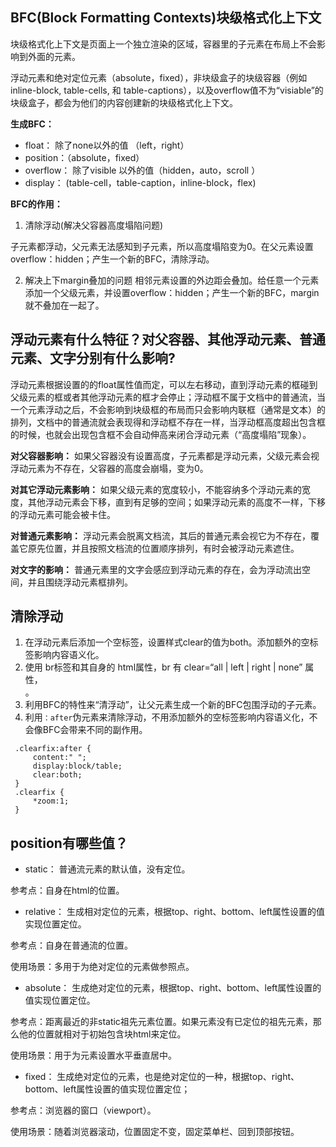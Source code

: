 ## BFC(Block Formatting Contexts)块级格式化上下文
块级格式化上下文是页面上一个独立渲染的区域，容器里的子元素在布局上不会影响到外面的元素。

浮动元素和绝对定位元素（absolute，fixed），非块级盒子的块级容器（例如 inline-block, table-cells, 和 table-captions），以及overflow值不为“visiable”的块级盒子，都会为他们的内容创建新的块级格式化上下文。

**生成BFC：**
- float： 除了none以外的值 （left，right）
- position：（absolute，fixed）
- overflow： 除了visible 以外的值（hidden，auto，scroll ）
- display： (table-cell，table-caption，inline-block，flex)

**BFC的作用：**
1. 清除浮动(解决父容器高度塌陷问题)

子元素都浮动，父元素无法感知到子元素，所以高度塌陷变为0。在父元素设置overflow：hidden；产生一个新的BFC，清除浮动。

2. 解决上下margin叠加的问题
相邻元素设置的外边距会叠加。给任意一个元素添加一个父级元素，并设置overflow：hidden；产生一个新的BFC，margin就不叠加在一起了。

## 浮动元素有什么特征？对父容器、其他浮动元素、普通元素、文字分别有什么影响?
浮动元素根据设置的的float属性值而定，可以左右移动，直到浮动元素的框碰到父级元素的框或者其他浮动元素的框才会停止；浮动框不属于文档中的普通流，当一个元素浮动之后，不会影响到块级框的布局而只会影响内联框（通常是文本）的排列，文档中的普通流就会表现得和浮动框不存在一样，当浮动框高度超出包含框的时候，也就会出现包含框不会自动伸高来闭合浮动元素（“高度塌陷”现象）。

**对父容器影响：** 如果父容器没有设置高度，子元素都是浮动元素，父级元素会视浮动元素为不存在，父容器的高度会崩塌，变为0。

**对其它浮动元素影响：** 如果父级元素的宽度较小，不能容纳多个浮动元素的宽度，其他浮动元素会下移，直到有足够的空间；如果浮动元素的高度不一样，下移的浮动元素可能会被卡住。

**对普通元素影响：** 浮动元素会脱离文档流，其后的普通元素会视它为不存在，覆盖它原先位置，并且按照文档流的位置顺序排列，有时会被浮动元素遮住。

**对文字的影响：** 普通元素里的文字会感应到浮动元素的存在，会为浮动流出空间，并且围绕浮动元素框排列。

## 清除浮动
1. 在浮动元素后添加一个空标签，设置样式clear的值为both。添加额外的空标签影响内容语义化。
2. 使用 br标签和其自身的 html属性，br 有 clear=“all | left | right | none” 属性，<br clear="all" /> 。
3. 利用BFC的特性来“清浮动”，让父元素生成一个新的BFC包围浮动的子元素。
4. 利用`：after`伪元素来清除浮动，不用添加额外的空标签影响内容语义化，不会像BFC会带来不同的副作用。
 ```
  .clearfix:after {
      content:" "; 
      display:block/table; 
      clear:both; 
  }
  .clearfix {
      *zoom:1; 
  }
```

## position有哪些值？
- static：
 普通流元素的默认值，没有定位。

 参考点：自身在html的位置。
- relative：
 生成相对定位的元素，根据top、right、bottom、left属性设置的值实现位置定位。

 参考点：自身在普通流的位置。

 使用场景：多用于为绝对定位的元素做参照点。
- absolute：
 生成绝对定位的元素，根据top、right、bottom、left属性设置的值实现位置定位。

 参考点：距离最近的非static祖先元素位置。如果元素没有已定位的祖先元素，那么他的位置就相对于初始包含块html来定位。

 使用场景：用于为元素设置水平垂直居中。
- fixed：
 生成绝对定位的元素，也是绝对定位的一种，根据top、right、bottom、left属性设置的值实现位置定位；

 参考点：浏览器的窗口（viewport）。

 使用场景：随着浏览器滚动，位置固定不变，固定菜单栏、回到顶部按钮。
